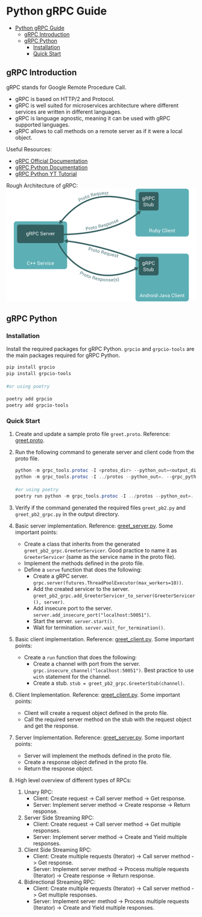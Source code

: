 # Python gRPC Guide

- [Python gRPC Guide](#python-grpc-guide)
  - [gRPC Introduction](#grpc-introduction)
  - [gRPC Python](#grpc-python)
    - [Installation](#installation)
    - [Quick Start](#quick-start)

## gRPC Introduction

gRPC stands for Google Remote Procedure Call.

- gRPC is based on HTTP/2 and Protocol.
- gRPC is well suited for microservices architecture where different services are written in different languages.
- gRPC is language agnostic, meaning it can be used with gRPC supported languages.
- gRPC allows to call methods on a remote server as if it were a local object.

Useful Resources:

- [gRPC Official Documentation](https://grpc.io/docs/)
- [gRPC Python Documentation](https://grpc.io/docs/languages/python/)
- [gRPC Python YT Tutorial](https://www.youtube.com/watch?v=WB37L7PjI5k)

Rough Architecture of gRPC:<br>
![gRPC Architecture](images/gRPC_architecture.png)

## gRPC Python

### Installation

Install the required packages for gRPC Python. `grpcio` and `grpcio-tools` are the main packages required for gRPC
Python.

```powershell
pip install grpcio
pip install grpcio-tools

#or using poetry

poetry add grpcio
poetry add grpcio-tools
```

### Quick Start

1. Create and update a sample proto file `greet.proto`. Reference: [greet.proto](../protos/greet.proto).
2. Run the following command to generate server and client code from the proto file.

   ```powershell
   python -m grpc_tools.protoc -I <protos_dir> --python_out=<output_dir> --grpc_python_out=<output_dir> <proto_file_dir>
   python -m grpc_tools.protoc -I ../protos --python_out=. --grpc_python_out=. ../protos/greet.proto

   #or using poetry
   poetry run python -m grpc_tools.protoc -I ../protos --python_out=. --grpc_python_out=. ../protos/greet.proto
   ```

3. Verify if the command generated the required files `greet_pb2.py` and `greet_pb2_grpc.py` in the output directory.
4. Basic server implementation. Reference: [greet_server.py](greet_server.py). Some important points:
   - Create a class that inherits from the generated `greet_pb2_grpc.GreeterServicer`. Good practice to name it as
     `GreeterServicer` (same as the service name in the proto file).
   - Implement the methods defined in the proto file.
   - Define a `serve` function that does the following:
     - Create a gRPC server. `grpc.server(futures.ThreadPoolExecutor(max_workers=10))`.
     - Add the created servicer to the server.
       `greet_pb2_grpc.add_GreeterServicer_to_server(GreeterServicer(), server)`.
     - Add insecure port to the server. `server.add_insecure_port("localhost:50051")`.
     - Start the server. `server.start()`.
     - Wait for termination. `server.wait_for_termination()`.
5. Basic client implementation. Reference: [greet_client.py](greet_client.py). Some important points:
   - Create a `run` function that does the following:
     - Create a channel with port from the server. `grpc.insecure_channel("localhost:50051")`. Best practice to use
       `with` statement for the channel.
     - Create a stub. `stub = greet_pb2_grpc.GreeterStub(channel)`.
6. Client Implementation. Reference: [greet_client.py](greet_client.py). Some important points:
   - Client will create a request object defined in the proto file.
   - Call the required server method on the stub with the request object and get the response.
7. Server Implementation. Reference: [greet_server.py](greet_server.py). Some important points:
   - Server will implement the methods defined in the proto file.
   - Create a response object defined in the proto file.
   - Return the response object.
8. High level overview of different types of RPCs:
   1. Unary RPC:
      - Client: Create request -> Call server method -> Get response.
      - Server: Implement server method -> Create response -> Return response.
   2. Server Side Streaming RPC:
      - Client: Create request -> Call server method -> Get multiple responses.
      - Server: Implement server method -> Create and Yield multiple responses.
   3. Client Side Streaming RPC:
      - Client: Create multiple requests (Iterator) -> Call server method -> Get response.
      - Server: Implement server method -> Process multiple requests (Iterator) -> Create response -> Return response.
   4. Bidirectional Streaming RPC:
      - Client: Create multiple requests (Iterator) -> Call server method -> Get multiple responses.
      - Server: Implement server method -> Process multiple requests (Iterator) -> Create and Yield multiple responses.
